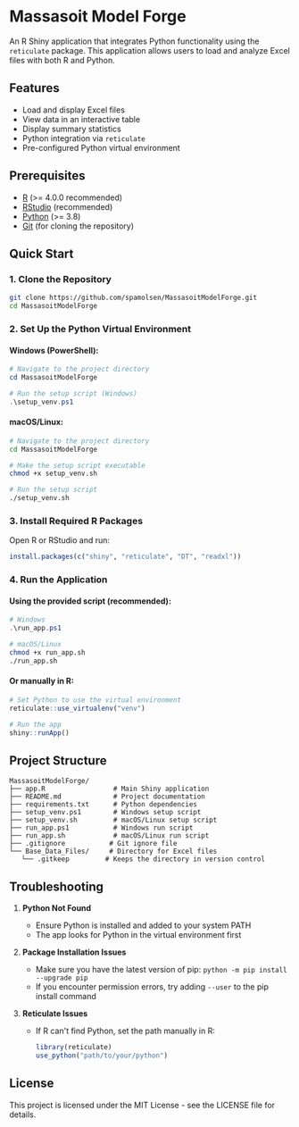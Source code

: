 # Massasoit Model Forge

An R Shiny application that integrates Python functionality using the `reticulate` package. This application allows users to load and analyze Excel files with both R and Python.

## Features

- Load and display Excel files
- View data in an interactive table
- Display summary statistics
- Python integration via `reticulate`
- Pre-configured Python virtual environment

## Prerequisites

- [R](https://cran.r-project.org/) (>= 4.0.0 recommended)
- [RStudio](https://www.rstudio.com/products/rstudio/download/) (recommended)
- [Python](https://www.python.org/downloads/) (>= 3.8)
- [Git](https://git-scm.com/downloads) (for cloning the repository)

## Quick Start

### 1. Clone the Repository
```bash
git clone https://github.com/spamolsen/MassasoitModelForge.git
cd MassasoitModelForge
```

### 2. Set Up the Python Virtual Environment

#### Windows (PowerShell):
```powershell
# Navigate to the project directory
cd MassasoitModelForge

# Run the setup script (Windows)
.\setup_venv.ps1
```

#### macOS/Linux:
```bash
# Navigate to the project directory
cd MassasoitModelForge

# Make the setup script executable
chmod +x setup_venv.sh

# Run the setup script
./setup_venv.sh
```

### 3. Install Required R Packages

Open R or RStudio and run:
```R
install.packages(c("shiny", "reticulate", "DT", "readxl"))
```

### 4. Run the Application

#### Using the provided script (recommended):
```powershell
# Windows
.\run_app.ps1
```

```bash
# macOS/Linux
chmod +x run_app.sh
./run_app.sh
```

#### Or manually in R:
```R
# Set Python to use the virtual environment
reticulate::use_virtualenv("venv")

# Run the app
shiny::runApp()
```

## Project Structure

```
MassasoitModelForge/
├── app.R                 # Main Shiny application
├── README.md             # Project documentation
├── requirements.txt      # Python dependencies
├── setup_venv.ps1        # Windows setup script
├── setup_venv.sh         # macOS/Linux setup script
├── run_app.ps1           # Windows run script
├── run_app.sh            # macOS/Linux run script
├── .gitignore           # Git ignore file
└── Base_Data_Files/     # Directory for Excel files
   └── .gitkeep         # Keeps the directory in version control
```

## Troubleshooting

1. **Python Not Found**
   - Ensure Python is installed and added to your system PATH
   - The app looks for Python in the virtual environment first

2. **Package Installation Issues**
   - Make sure you have the latest version of pip: `python -m pip install --upgrade pip`
   - If you encounter permission errors, try adding `--user` to the pip install command

3. **Reticulate Issues**
   - If R can't find Python, set the path manually in R:
     ```R
     library(reticulate)
     use_python("path/to/your/python")
     ```

## License

This project is licensed under the MIT License - see the LICENSE file for details.
